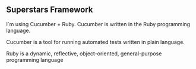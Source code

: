 ## Superstars Framework

I`m using Cucumber + Ruby. Cucumber is written in the Ruby programming language. 

Cucumber is a tool for running automated tests written in plain language.

Ruby is a dynamic, reflective, object-oriented, general-purpose programming language